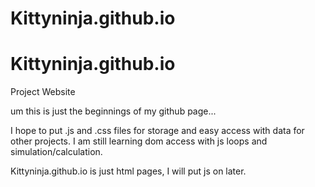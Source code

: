 # Kittyninja.github.io
# Kittyninja.github.io
Project Website

um this is just the beginnings of my github page...

I hope to put .js and .css files for storage and easy access with data for other projects.
I am still learning dom access with js loops and simulation/calculation.

Kittyninja.github.io is just html pages, I will put js on later.
